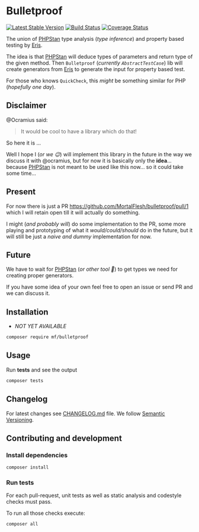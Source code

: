 Bulletproof
===========

[![Latest Stable Version](https://img.shields.io/packagist/v/mf/bulletproof.svg)](https://packagist.org/packages/mf/bulletproof)
[![Build Status](https://travis-ci.org/mf/bulletproof.svg?branch=master)](https://travis-ci.org/mf/bulletproof)
[![Coverage Status](https://coveralls.io/repos/github/mf/bulletproof/badge.svg?branch=master)](https://coveralls.io/github/mf/bulletproof?branch=master)

The union of [PHPStan](https://github.com/phpstan/phpstan) type analysis (_type inference_) and property based testing by [Eris](https://github.com/giorgiosironi/eris).

The idea is that [PHPStan](https://github.com/phpstan/phpstan) will deduce types of parameters and return type of the given method.
Then `Bulletproof` (_currently `AbstractTestCase`_) lib will create generators from [Eris](https://github.com/giorgiosironi/eris) to generate the input for property based test.

For those who knows `QuickCheck`, this _might_ be something similar for PHP (_hopefully one day_).

## Disclaimer
@Ocramius said:
> It would be cool to have a library which do that!

So here it is ...

Well I hope I (_or we 😉_) will implement this library in the future in the way we discuss it with @ocramius, but for now it is basically only the **idea**... 
because [PHPStan](https://github.com/phpstan/phpstan) is not meant to be used like this now... so it could take some time...

## Present

For now there is just a PR https://github.com/MortalFlesh/bulletproof/pull/1 which I will retain open till it will actually do something.

I might (_and probably will_) do some implementation to the PR, some more playing and prototyping of what it _would/could/should_ do in the future,
but it will still be just a _naive and dummy_ implementation for now. 

## Future

We have to wait for [PHPStan](https://github.com/phpstan/phpstan) (_or other tool 🤔_) to get types we need for creating proper generators.

If you have some idea of your own feel free to open an issue or send PR and we can discuss it. 

## Installation
- _NOT YET AVAILABLE_
```bash
composer require mf/bulletproof
```

## Usage

Run **tests** and see the output
```bash
composer tests
```

## Changelog
For latest changes see [CHANGELOG.md](CHANGELOG.md) file. We follow [Semantic Versioning](https://semver.org/).

## Contributing and development

### Install dependencies

```bash
composer install
```

### Run tests

For each pull-request, unit tests as well as static analysis and codestyle checks must pass.

To run all those checks execute:

```bash
composer all
```
